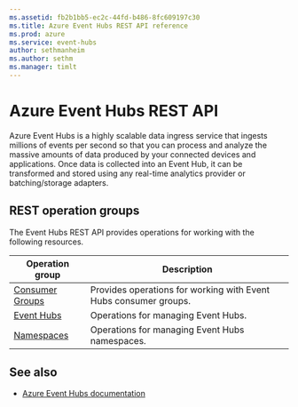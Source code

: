 ```yaml
---
ms.assetid: fb2b1bb5-ec2c-44fd-b486-8fc609197c30
ms.title: Azure Event Hubs REST API reference
ms.prod: azure
ms.service: event-hubs
author: sethmanheim
ms.author: sethm
ms.manager: timlt
---
```


# Azure Event Hubs REST API

Azure Event Hubs is a highly scalable data ingress service that ingests millions of events per second so that you can process and analyze the massive amounts of data produced by your connected devices and applications. Once data is collected into an Event Hub, it can be transformed and stored using any real-time analytics provider or batching/storage adapters.

## REST operation groups

The Event Hubs REST API provides operations for working with the following resources.

| Operation group               | Description                                                                             |
|-------------------------------|-----------------------------------------------------------------------------------------|
| [Consumer Groups](~/docs-ref-autogen/EventHub/ConsumerGroups.json)          | Provides operations for working with Event Hubs consumer groups. |
| [Event Hubs](~/docs-ref-autogen/EventHub/EventHubs.json)  | Operations for managing Event Hubs. |
| [Namespaces](~/docs-ref-autogen/EventHub/Namespaces.json)  | Operations for managing Event Hubs namespaces. |


## See also

- [Azure Event Hubs documentation](https://review.docs.microsoft.com/azure/event-hubs)
